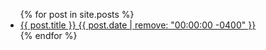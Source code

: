 <ul>
  {% for post in site.posts %}
    <li>
      <a href="{{ post.url }}">{{ post.title }} {{ post.date | remove: "00:00:00 -0400" }}</a>
    </li>
  {% endfor %}
</ul>